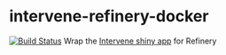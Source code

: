 # intervene-refinery-docker
[![Build Status](https://travis-ci.org/refinery-platform/intervene-refinery-docker.svg?branch=master)](https://travis-ci.org/refinery-platform/intervene-refinery-docker)
Wrap the [Intervene shiny app](https://github.com/asntech/intervene-shiny) for Refinery
